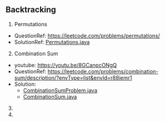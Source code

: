 ## Backtracking 

1. Permutations
- QuestionRef: https://leetcode.com/problems/permutations/
- SolutionRef: [Permutations.java](https://github.com/keshav-repo/Data-strucure-algorithms-Java/blob/master/src/main/java/com/learning/backtracking/Permutations.java)
2. Combination Sum
- youtube: https://youtu.be/8GCanpcONgQ
- QuestionRef: https://leetcode.com/problems/combination-sum/description/?envType=list&envId=r88iemr1
- Solution:
    - [CombinationSumProblem.java](https://github.com/keshav-repo/Data-strucure-algorithms-Java/blob/master/src/main/java/com/learning/dp/CombinationSumProblem.java)
    - [CombinationSum.java](https://github.com/keshav-repo/Data-strucure-algorithms-Java/blob/master/src/main/java/com/learning/dp/CombinationSum.java)
3. 
4. 

